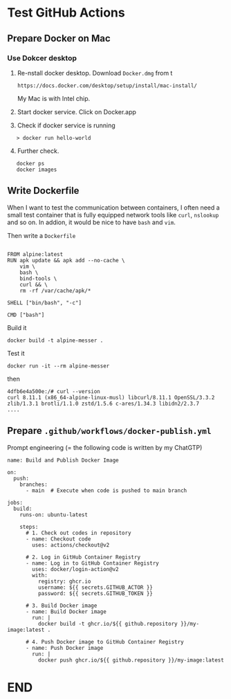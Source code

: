 # Test GitHub Actions

## Prepare Docker on Mac

### Use Dokcer desktop


1. Re-nstall docker desktop. Download ```Docker.dmg``` from t
   
   ```https://docs.docker.com/desktop/setup/install/mac-install/```

   My Mac is with Intel chip.

2. Start docker service. Click on Docker.app

3. Check if docker service is running

```
   > docker run hello-world
```

4. Further check.
```
   docker ps
   docker images
```

<!-- ------------------------------  -->
## Write Dockerfile

When I want to test the communication between containers, I often
need a small test container that is fully equipped network tools
like ```curl```, ```nslookup``` and so on. In addion, it would be
nice to have ```bash``` and ```vim```.

Then write a ```Dockerfile```


```

FROM alpine:latest
RUN apk update && apk add --no-cache \
    vim \
    bash \
    bind-tools \
    curl && \
    rm -rf /var/cache/apk/*

SHELL ["bin/bash", "-c"]

CMD ["bash"]
```

Build it

```
docker build -t alpine-messer .
```

Test it
```
docker run -it --rm alpine-messer
```
then
```
4dfb6e4a500e:/# curl --version
curl 8.11.1 (x86_64-alpine-linux-musl) libcurl/8.11.1 OpenSSL/3.3.2 zlib/1.3.1 brotli/1.1.0 zstd/1.5.6 c-ares/1.34.3 libidn2/2.3.7
....
```

<!-- ------------------------------  -->
## Prepare ```.github/workflows/docker-publish.yml```
Prompt engineering (= the following code is written by my ChatGTP)

```
name: Build and Publish Docker Image

on:
  push:
    branches:
      - main  # Execute when code is pushed to main branch

jobs:
  build:
    runs-on: ubuntu-latest

    steps:
      # 1. Check out codes in repository
      - name: Checkout code
        uses: actions/checkout@v2

      # 2. Log in GitHub Container Registry
      - name: Log in to GitHub Container Registry
        uses: docker/login-action@v2
        with:
          registry: ghcr.io
          username: ${{ secrets.GITHUB_ACTOR }}
          password: ${{ secrets.GITHUB_TOKEN }}

      # 3. Build Docker image
      - name: Build Docker image
        run: |
          docker build -t ghcr.io/${{ github.repository }}/my-image:latest .

      # 4. Push Docker image to GitHub Container Registry
      - name: Push Docker image
        run: |
          docker push ghcr.io/${{ github.repository }}/my-image:latest
```




<!-- ------------------------------  -->

# END

<!-- ####################  -->
